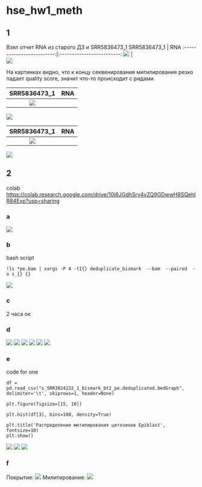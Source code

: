 # hse_hw1_meth

## 1
Взял отчет RNA из старого ДЗ и SRR5836473_1
SRR5836473_1            |  RNA
:-------------------------:|:-------------------------:
![](https://github.com/messlav/hse_hw1_meth/blob/main/images/Снимок%20экрана%202022-02-18%20в%2020.59.52.png)  |  
![](https://github.com/messlav/hse_hw1_meth/blob/main/images/Снимок%20экрана%202022-02-18%20в%2021.00.06.png)

На картинках видно, что к концу секвенирования митилирования резко падает quality score, значит что-то происходит с ридами.

SRR5836473_1            |  RNA
:-------------------------:|:-------------------------:
![](https://github.com/messlav/hse_hw1_meth/blob/main/images/Снимок%20экрана%202022-02-18%20в%2021.00.19.png)  |  
![](https://github.com/messlav/hse_hw1_meth/blob/main/images/Снимок%20экрана%202022-02-18%20в%2021.00.26.png)

SRR5836473_1            |  RNA
:-------------------------:|:-------------------------:
![](https://github.com/messlav/hse_hw1_meth/blob/main/images/Снимок%20экрана%202022-02-18%20в%2021.01.07.png)  |  
![](https://github.com/messlav/hse_hw1_meth/blob/main/images/Снимок%20экрана%202022-02-18%20в%2021.00.58.png)

## 2
colab https://colab.research.google.com/drive/10j6JGdhSrv4vZQ9GDwwH8SQehlR84Exp?usp=sharing
### a
![](https://github.com/messlav/hse_hw1_meth/blob/main/images/Снимок%20экрана%202022-02-18%20в%2016.37.32.png)
### b
bash script
```
!ls *pe.bam | xargs -P 4 -tI{} deduplicate_bismark  --bam  --paired  -o s_{} {}
```
![](https://github.com/messlav/hse_hw1_meth/blob/main/images/Снимок%20экрана%202022-02-18%20в%2016.53.53.png)
### c
2 часа ок
### d
![](https://github.com/messlav/hse_hw1_meth/blob/main/images/Снимок%20экрана%202022-02-18%20в%2021.23.02.png)
![](https://github.com/messlav/hse_hw1_meth/blob/main/images/Снимок%20экрана%202022-02-18%20в%2021.23.45.png)
![](https://github.com/messlav/hse_hw1_meth/blob/main/images/Снимок%20экрана%202022-02-18%20в%2021.23.56.png)
![](https://github.com/messlav/hse_hw1_meth/blob/main/images/Снимок%20экрана%202022-02-18%20в%2021.24.05.png)
![](https://github.com/messlav/hse_hw1_meth/blob/main/images/Снимок%20экрана%202022-02-18%20в%2021.24.14.png)
![](https://github.com/messlav/hse_hw1_meth/blob/main/images/Снимок%20экрана%202022-02-18%20в%2021.24.22.png)
### e
code for one
```
df = pd.read_csv("s_SRR3824222_1_bismark_bt2_pe.deduplicated.bedGraph", delimiter='\t', skiprows=1, header=None)

plt.figure(figsize=[15, 10])

plt.hist(df[3], bins=100, density=True)

plt.title('Распределение метилирования цитозинов Epiblast', fontsize=10)
plt.show()
```
![](https://github.com/messlav/hse_hw1_meth/blob/main/images/Снимок%20экрана%202022-02-18%20в%2021.25.30.png)
![](https://github.com/messlav/hse_hw1_meth/blob/main/images/Снимок%20экрана%202022-02-18%20в%2021.25.36.png)
![](https://github.com/messlav/hse_hw1_meth/blob/main/images/Снимок%20экрана%202022-02-18%20в%2021.25.42.png)

### f
Покрытие:
![](https://github.com/messlav/hse_hw1_meth/blob/main/images/image_cov.png)
Милитирование:
![](https://github.com/messlav/hse_hw1_meth/blob/main/images/image_cov2.png)
